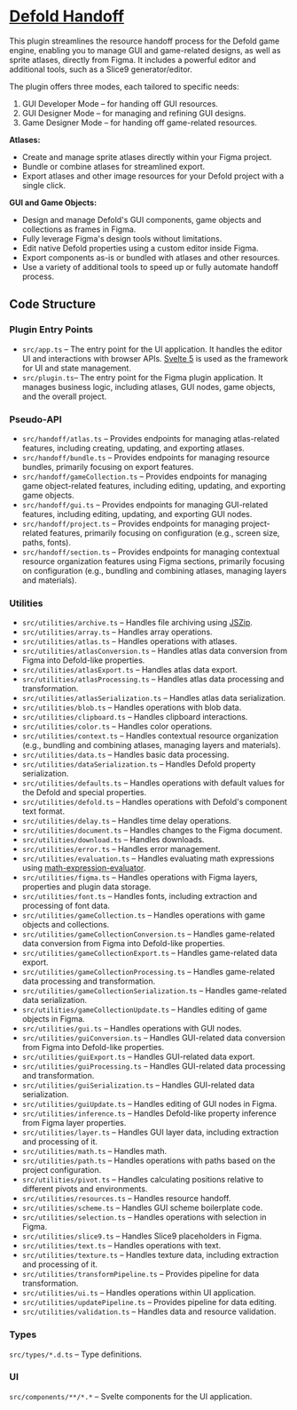 # [Defold Handoff](https://www.figma.com/community/plugin/1359029081454325668/defold-handoff)

This plugin streamlines the resource handoff process for the Defold game engine, enabling you to manage GUI and game-related designs, as well as sprite atlases, directly from Figma. It includes a powerful editor and additional tools, such as a Slice9 generator/editor.

The plugin offers three modes, each tailored to specific needs:

1. GUI Developer Mode – for handing off GUI resources.
2. GUI Designer Mode – for managing and refining GUI designs.
3. Game Designer Mode – for handing off game-related resources.

**Atlases:**

- Create and manage sprite atlases directly within your Figma project.
- Bundle or combine atlases for streamlined export.
- Export atlases and other image resources for your Defold project with a single click.

**GUI and Game Objects:**

- Design and manage Defold's GUI components, game objects and collections as frames in Figma.
- Fully leverage Figma's design tools without limitations.
- Edit native Defold properties using a custom editor inside Figma.
- Export components as-is or bundled with atlases and other resources.
- Use a variety of additional tools to speed up or fully automate handoff process.

## Code Structure

### Plugin Entry Points

- `src/app.ts` – The entry point for the UI application. It handles the editor UI and interactions with browser APIs. [Svelte 5](https://github.com/sveltejs/svelte) is used as the framework for UI and state management.
- `src/plugin.ts`– The entry point for the Figma plugin application. It manages business logic, including atlases, GUI nodes, game objects, and the overall project.

### Pseudo-API

- `src/handoff/atlas.ts` – Provides endpoints for managing atlas-related features, including creating, updating, and exporting atlases.
- `src/handoff/bundle.ts` – Provides endpoints for managing resource bundles, primarily focusing on export features.
- `src/handoff/gameCollection.ts` – Provides endpoints for managing game object-related features, including editing, updating, and exporting game objects.
- `src/handoff/gui.ts` – Provides endpoints for managing GUI-related features, including editing, updating, and exporting GUI nodes.
- `src/handoff/project.ts` – Provides endpoints for managing project-related features, primarily focusing on configuration (e.g., screen size, paths, fonts).
- `src/handoff/section.ts` – Provides endpoints for managing contextual resource organization features using Figma sections, primarily focusing on configuration (e.g., bundling and combining atlases, managing layers and materials).

### Utilities

- `src/utilities/archive.ts` – Handles file archiving using [JSZip](https://github.com/Stuk/jszip).
- `src/utilities/array.ts` – Handles array operations.
- `src/utilities/atlas.ts` – Handles operations with atlases.
- `src/utilities/atlasConversion.ts` – Handles atlas data conversion from Figma into Defold-like properties.
- `src/utilities/atlasExport.ts` – Handles atlas data export.
- `src/utilities/atlasProcessing.ts` – Handles atlas data processing and transformation.
- `src/utilities/atlasSerialization.ts` – Handles atlas data serialization.
- `src/utilities/blob.ts` – Handles operations with blob data.
- `src/utilities/clipboard.ts` – Handles clipboard interactions.
- `src/utilities/color.ts` – Handles color operations.
- `src/utilities/context.ts` – Handles contextual resource organization (e.g., bundling and combining atlases, managing layers and materials).
- `src/utilities/data.ts` – Handles basic data processing.
- `src/utilities/dataSerialization.ts` – Handles Defold property serialization.
- `src/utilities/defaults.ts` – Handles operations with default values for the Defold and special properties.
- `src/utilities/defold.ts` – Handles operations with Defold's component text format.
- `src/utilities/delay.ts` – Handles time delay operations.
- `src/utilities/document.ts` – Handles changes to the Figma document.
- `src/utilities/download.ts` – Handles downloads.
- `src/utilities/error.ts` – Handles error management.
- `src/utilities/evaluation.ts` – Handles evaluating math expressions using [math-expression-evaluator](https://github.com/bugwheels94/math-expression-evaluator).
- `src/utilities/figma.ts` – Handles operations with Figma layers, properties and plugin data storage.
- `src/utilities/font.ts` – Handles fonts, including extraction and processing of font data.
- `src/utilities/gameCollection.ts` – Handles operations with game objects and collections.
- `src/utilities/gameCollectionConversion.ts` – Handles game-related data conversion from Figma into Defold-like properties.
- `src/utilities/gameCollectionExport.ts` – Handles game-related data export.
- `src/utilities/gameCollectionProcessing.ts` – Handles game-related data processing and transformation.
- `src/utilities/gameCollectionSerialization.ts` – Handles game-related data serialization.
- `src/utilities/gameCollectionUpdate.ts` – Handles editing of game objects in Figma.
- `src/utilities/gui.ts` – Handles operations with GUI nodes.
- `src/utilities/guiConversion.ts` – Handles GUI-related data conversion from Figma into Defold-like properties.
- `src/utilities/guiExport.ts` – Handles GUI-related data export.
- `src/utilities/guiProcessing.ts` – Handles GUI-related data processing and transformation.
- `src/utilities/guiSerialization.ts` – Handles GUI-related data serialization.
- `src/utilities/guiUpdate.ts` – Handles editing of GUI nodes in Figma.
- `src/utilities/inference.ts` – Handles Defold-like property inference from Figma layer properties.
- `src/utilities/layer.ts` – Handles GUI layer data, including extraction and processing of it.
- `src/utilities/math.ts` – Handles math.
- `src/utilities/path.ts` – Handles operations with paths based on the project configuration.
- `src/utilities/pivot.ts` – Handles calculating positions relative to different pivots and environments.
- `src/utilities/resources.ts` – Handles resource handoff.
- `src/utilities/scheme.ts` – Handles GUI scheme boilerplate code.
- `src/utilities/selection.ts` – Handles operations with selection in Figma.
- `src/utilities/slice9.ts` – Handles Slice9 placeholders in Figma.
- `src/utilities/text.ts` – Handles operations with text.
- `src/utilities/texture.ts` – Handles texture data, including extraction and processing of it.
- `src/utilities/transformPipeline.ts` – Provides pipeline for data transformation.
- `src/utilities/ui.ts` – Handles operations within UI application.
- `src/utilities/updatePipeline.ts` – Provides pipeline for data editing.
- `src/utilities/validation.ts` – Handles data and resource validation.

### Types

`src/types/*.d.ts` – Type definitions.

### UI

`src/components/**/*.*` – Svelte components for the UI application.

